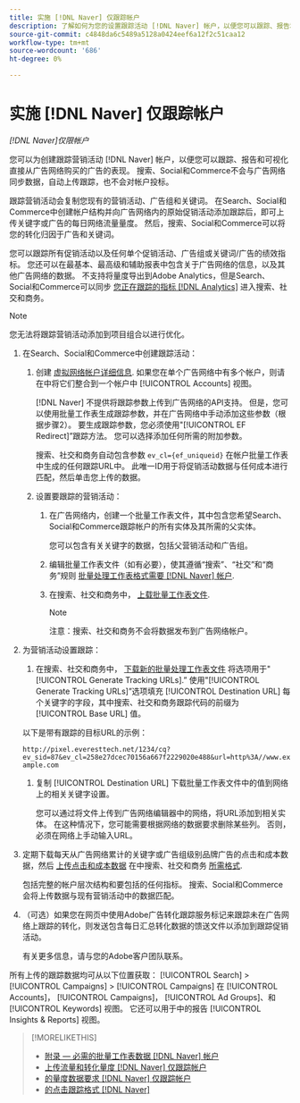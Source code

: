 ```yaml
---
title: 实施 [!DNL Naver] 仅跟踪帐户
description: 了解如何为您的设置跟踪活动 [!DNL Naver] 帐户，以便您可以跟踪、报告和可视化直接从广告网络购买的广告的表现。
source-git-commit: c4848da6c5489a5128a0424eef6a12f2c51caa12
workflow-type: tm+mt
source-wordcount: '686'
ht-degree: 0%

---
```


# 实施 [!DNL Naver] 仅跟踪帐户

*[!DNL Naver]仅限帐户*

您可以为创建跟踪营销活动 [!DNL Naver] 帐户，以便您可以跟踪、报告和可视化直接从广告网络购买的广告的表现。 搜索、Social和Commerce不会与广告网络同步数据，自动上传跟踪，也不会对帐户投标。

跟踪营销活动会复制您现有的营销活动、广告组和关键词。 在Search、Social和Commerce中创建帐户结构并向广告网络内的原始促销活动添加跟踪后，即可上传关键字或广告的每日网络流量量度。 然后，搜索、Social和Commerce可以将您的转化归因于广告和关键词。

您可以跟踪所有促销活动以及任何单个促销活动、广告组或关键词/广告的绩效指标。 您还可以在最基本、最高级和辅助报表中包含关于广告网络的信息，以及其他广告网络的数据。 不支持将量度导出到Adobe Analytics，但是Search、Social和Commerce可以同步 [您正在跟踪的指标 [!DNL Analytics]](/help/integrations/analytics/analytics-data-in-advertising.md) 进入搜索、社交和商务。

>[!NOTE]
>
>您无法将跟踪营销活动添加到项目组合以进行优化。

1. 在Search、Social和Commerce中创建跟踪活动：

   1. 创建 [虚拟网络帐户详细信息](/help/search-social-commerce/campaign-management/accounts/ad-network-account-manage.md). 如果您在单个广告网络中有多个帐户，则请在中将它们整合到一个帐户中 [!UICONTROL Accounts] 视图。

      [!DNL Naver] 不提供将跟踪参数上传到广告网络的API支持。 但是，您可以使用批量工作表生成跟踪参数，并在广告网络中手动添加这些参数（根据步骤2）。 要生成跟踪参数，您必须使用&quot;[!UICONTROL EF Redirect]”跟踪方法。 您可以选择添加任何所需的附加参数。

      搜索、社交和商务自动包含参数 `ev_cl={ef_uniqueid}` 在帐户批量工作表中生成的任何跟踪URL中。 此唯一ID用于将促销活动数据与任何成本进行匹配，然后单击您上传的数据。

   1. 设置要跟踪的营销活动：

      1. 在广告网络内，创建一个批量工作表文件，其中包含您希望Search、Social和Commerce跟踪帐户的所有实体及其所需的父实体。

         您可以包含有关关键字的数据，包括父营销活动和广告组。

      1. 编辑批量工作表文件（如有必要），使其遵循“搜索”、“社交”和“商务”规则 [批量处理工作表格式需要 [!DNL Naver] 帐户](/help/search-social-commerce/campaign-management/bulksheets/bulksheet-data-formats/bulksheet-data-naver.md).

      1. 在搜索、社交和商务中， [上载批量工作表文件](/help/search-social-commerce/campaign-management/bulksheets/bulksheet-upload.md).

         >[!NOTE]
         >
         >注意：搜索、社交和商务不会将数据发布到广告网络帐户。

1. 为营销活动设置跟踪：

   1. 在搜索、社交和商务中， [下载新的批量处理工作表文件](/help/search-social-commerce/campaign-management/bulksheets/bulksheet-download.md) 将选项用于&quot;[!UICONTROL Generate Tracking URLs].”
   使用&quot;[!UICONTROL Generate Tracking URLs]”选项填充 [!UICONTROL Destination URL] 每个关键字的字段，其中搜索、社交和商务跟踪代码的前缀为 [!UICONTROL Base URL] 值。

   以下是带有跟踪的目标URL的示例：

   ```http://pixel.everesttech.net/1234/cq?ev_sid=87&ev_cl=258e27dcec70156a667f2229020e488&url=http%3A//www.example.com```

   1. 复制 [!UICONTROL Destination URL] 下载批量工作表文件中的值到网络上的相关关键字设置。

      您可以通过将文件上传到广告网络编辑器中的网络，将URL添加到相关实体。 在这种情况下，您可能需要根据网络的数据要求删除某些列。 否则，必须在网络上手动输入URL。


1. 定期下载每天从广告网络累计的关键字或广告组级别品牌广告的点击和成本数据，然后 [上传点击和成本数据](/help/search-social-commerce/tools/metrics-upload-tracking-campaigns/naver-tracking-campaigns-upload-metrics.md) 在中搜索、社交和商务 [所需格式](/help/search-social-commerce/tools/metrics-upload-tracking-campaigns/naver-tracking-campaigns-data-requirements.md).

   包括完整的帐户层次结构和要包括的任何指标。 搜索、Social和Commerce会将上传数据与现有营销活动中的数据匹配。

1. （可选）如果您在网页中使用Adobe广告转化跟踪服务标记来跟踪未在广告网络上跟踪的转化，则发送包含每日汇总转化数据的馈送文件以添加到跟踪促销活动。

   有关更多信息，请与您的Adobe客户团队联系。

所有上传的跟踪数据均可从以下位置获取： [!UICONTROL Search] > [!UICONTROL Campaigns] > [!UICONTROL Campaigns] 在 [!UICONTROL Accounts]， [!UICONTROL Campaigns]， [!UICONTROL Ad Groups]、和 [!UICONTROL Keywords] 视图。 它还可以用于中的报告 [!UICONTROL Insights & Reports] 视图。

>[!MORELIKETHIS]
>
>* [附录 — 必需的批量工作表数据 [!DNL Naver] 帐户](/help/search-social-commerce/campaign-management/bulksheets/bulksheet-data-formats/bulksheet-data-naver.md)
>* [上传流量和转化量度 [!DNL Naver] 仅跟踪帐户](/help/search-social-commerce/tools/metrics-upload-tracking-campaigns/naver-tracking-campaigns-upload-metrics.md)
>* [的量度数据要求 [!DNL Naver] 仅跟踪帐户](/help/search-social-commerce/tools/metrics-upload-tracking-campaigns/naver-tracking-campaigns-data-requirements.md)
>* [的点击跟踪格式 [!DNL Naver]](/help/search-social-commerce/tracking/formats-click-tracking-naver.md)

